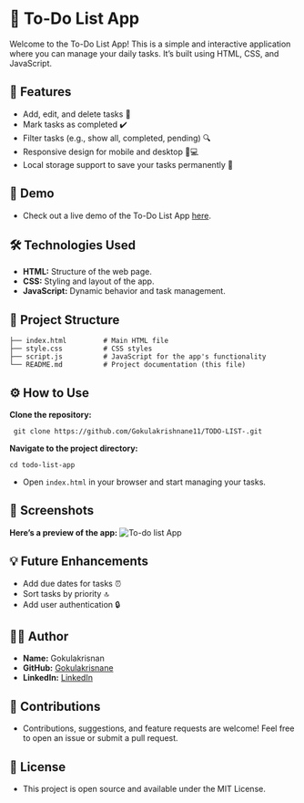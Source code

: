 # 📝 To-Do List App
Welcome to the To-Do List App! This is a simple and interactive application where you can manage your daily tasks. It’s built using HTML, CSS, and JavaScript.

## 🚀 Features

- Add, edit, and delete tasks 📝
- Mark tasks as completed ✔️
- Filter tasks (e.g., show all, completed, pending) 🔍
- Responsive design for mobile and desktop 📱💻
- Local storage support to save your tasks permanently 💾
  
## 🎯 Demo

- Check out a live demo of the To-Do List App [here](https://todo-list-app-by-gokul.netlify.app/).

## 🛠️ Technologies Used

- **HTML:**  Structure of the web page.
- **CSS:** Styling and layout of the app.
- **JavaScript:** Dynamic behavior and task management.
  
## 📂 Project Structure
```
├── index.html         # Main HTML file 
├── style.css          # CSS styles
├── script.js          # JavaScript for the app's functionality
└── README.md          # Project documentation (this file)
```
## ⚙️ How to Use
**Clone the repository:**
```
 git clone https://github.com/Gokulakrishnane11/TODO-LIST-.git
```  
**Navigate to the project directory:**

```
cd todo-list-app
```

- Open ```index.html``` in your browser and start managing your tasks.

## 📸 Screenshots

**Here’s a preview of the app:**
![To-do list App](https://github.com/user-attachments/assets/bb59a79a-a4ef-4bc5-96fb-666344a87991)



## 💡 Future Enhancements

- Add due dates for tasks ⏰
- Sort tasks by priority 🔝
- Add user authentication 🔒
  
## 🧑‍💻 Author

- **Name:** Gokulakrisnan
- **GitHub:** [Gokulakrisnane](https://github.com/Gokulakrishnane11)
- **LinkedIn:** [LinkedIn](https://linkedin.com/in/r-gokula-krishnan2)

## 🤝 Contributions
- Contributions, suggestions, and feature requests are welcome! Feel free to open an issue or submit a pull request.

## 📄 License
- This project is open source and available under the MIT License.
